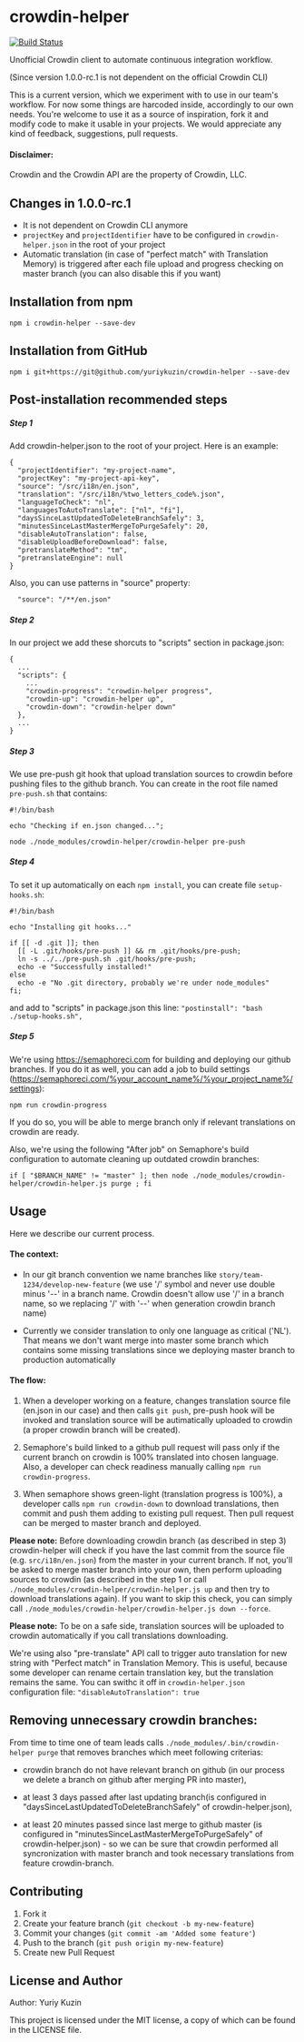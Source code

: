 # crowdin-helper

[![Build Status](https://semaphoreci.com/api/v1/yuriykuzin/crowdin-helper/branches/master/shields_badge.svg)](https://semaphoreci.com/yuriykuzin/crowdin-helper)

Unofficial Crowdin client to automate continuous integration workflow.

(Since version 1.0.0-rc.1 is not dependent on the official Crowdin CLI)

This is a current version, which we experiment with to use in our team's workflow. For now some things are harcoded inside, accordingly to our own needs. You're welcome to use it as a source of inspiration, fork it and modify code to make it usable in your projects. We would appreciate any kind of feedback, suggestions, pull requests.

#### Disclaimer:
Crowdin and the Crowdin API are the property of Crowdin, LLC.

## Changes in 1.0.0-rc.1

- It is not dependent on Crowdin CLI anymore
- `projectKey` and `projectIdentifier` have to be configured in `crowdin-helper.json` in the root of your project
- Automatic translation (in case of "perfect match" with Translation Memory) is triggered after each file upload and progress checking on master branch (you can also disable this if you want)

## Installation from npm
`npm i crowdin-helper --save-dev`

## Installation from GitHub
`npm i git+https://git@github.com/yuriykuzin/crowdin-helper --save-dev`

## Post-installation recommended steps

##### Step 1
Add crowdin-helper.json to the root of your project. Here is an example:

```
{
  "projectIdentifier": "my-project-name",
  "projectKey": "my-project-api-key",
  "source": "/src/i18n/en.json",
  "translation": "/src/i18n/%two_letters_code%.json",
  "languageToCheck": "nl",
  "languagesToAutoTranslate": ["nl", "fi"],
  "daysSinceLastUpdatedToDeleteBranchSafely": 3,
  "minutesSinceLastMasterMergeToPurgeSafely": 20,
  "disableAutoTranslation": false,
  "disableUploadBeforeDownload": false,
  "pretranslateMethod": "tm",
  "pretranslateEngine": null
}
```

Also, you can use patterns in "source" property:

```
  "source": "/**/en.json"
```

##### Step 2
In our project we add these shorcuts to "scripts" section in package.json:

```
{
  ...
  "scripts": {
    ...
    "crowdin-progress": "crowdin-helper progress",
    "crowdin-up": "crowdin-helper up",
    "crowdin-down": "crowdin-helper down"
  },
  ...
}
```

##### Step 3
We use pre-push git hook that upload translation sources to crowdin before pushing files to the github branch. You can create in the root file named `pre-push.sh` that contains:

```
#!/bin/bash

echo "Checking if en.json changed...";

node ./node_modules/crowdin-helper/crowdin-helper pre-push
```

##### Step 4
To set it up automatically on each `npm install`, you can create file `setup-hooks.sh`:

```
#!/bin/bash

echo "Installing git hooks..."

if [[ -d .git ]]; then
  [[ -L .git/hooks/pre-push ]] && rm .git/hooks/pre-push;
  ln -s ../../pre-push.sh .git/hooks/pre-push;
  echo -e "Successfully installed!"
else
  echo -e "No .git directory, probably we're under node_modules"
fi;
```
and add to "scripts" in package.json this line:
`"postinstall": "bash ./setup-hooks.sh",`

##### Step 5
We're using https://semaphoreci.com for building and deploying our github branches. If you do it as well, you can add a job to build settings (https://semaphoreci.com/%your_account_name%/%your_project_name%/settings):

`npm run crowdin-progress`

If you do so, you will be able to merge branch only if relevant translations on crowdin are ready.

Also, we're using the following "After job" on Semaphore's build configuration to automate cleaning up outdated crowdin branches:

```
if [ "$BRANCH_NAME" != "master" ]; then node ./node_modules/crowdin-helper/crowdin-helper.js purge ; fi
```

## Usage
Here we describe our current process.

#### The context:
- In our git branch convention we name branches like `story/team-1234/develop-new-feature` (we use '/' symbol and never use double minus '--' in a branch name. Crowdin doesn't allow use '/' in a branch name, so we replacing '/' with '--' when generation crowdin branch name)

- Currently we consider translation to only one language as critical ('NL'). That means we don't want merge into master some branch which contains some missing translations since we deploying master branch to production automatically

#### The flow:

1. When a developer working on a feature, changes translation source file (en.json in our case) and then calls `git push`, pre-push hook will be invoked and translation source will be autimatically uploaded to crowdin (a proper crowdin branch will be created).

2. Semaphore's build linked to a github pull request will pass only if the current branch on crowdin is 100% translated into chosen language. Also, a developer can check readiness manually calling `npm run crowdin-progress`.

3. When semaphore shows green-light (translation progress is 100%), a developer calls `npm run crowdin-down` to download translations, then commit and push them adding to existing pull request. Then pull request can be merged to master branch and deployed.

**Please note:** Before downloading crowdin branch (as described in step 3) crowdin-helper will check if you have the last commit from the source file (e.g. `src/i18n/en.json`) from the master in your current branch. If not, you'll be asked to merge master branch into your own, then perform uploading sources to crowdin (as described in the step 1 or call `./node_modules/crowdin-helper/crowdin-helper.js up` and then try to download translations again). If you want to skip this check, you can simply call `./node_modules/crowdin-helper/crowdin-helper.js down --force`.

**Please note:** To be on a safe side, translation sources will be uploaded to crowdin automatically if you call translations downloading.

We're using also "pre-translate" API call to trigger auto translation for new string with "Perfect match" in Translation Memory. This is useful, because some developer can rename certain translation key, but the translation remains the same. You can swithc it off in `crowdin-helper.json` configuration file: `"disableAutoTranslation": true`

## Removing unnecessary crowdin branches:
From time to time one of team leads calls `./node_modules/.bin/crowdin-helper purge` that removes branches which meet following criterias:

- crowdin branch do not have relevant branch on github (in our process we delete a branch on github after merging PR into master),

- at least 3 days passed after last updating branch(is configured in "daysSinceLastUpdatedToDeleteBranchSafely" of crowdin-helper.json),

- at least 20 minutes passed since last merge to github master (is configured in "minutesSinceLastMasterMergeToPurgeSafely" of crowdin-helper.json) - so we can be sure that crowdin performed all syncronization with master branch and took necessary translations from feature crowdin-branch.

## Contributing
1. Fork it
2. Create your feature branch (`git checkout -b my-new-feature`)
3. Commit your changes (`git commit -am 'Added some feature'`)
4. Push to the branch (`git push origin my-new-feature`)
5. Create new Pull Request

## License and Author
Author: Yuriy Kuzin

This project is licensed under the MIT license, a copy of which can be found in the LICENSE file.
